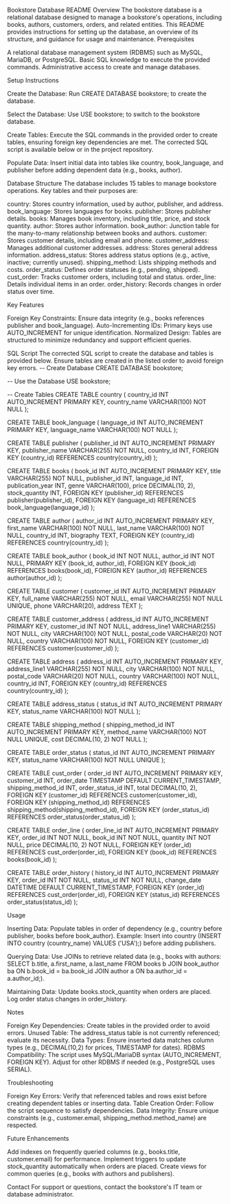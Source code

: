 Bookstore Database README
Overview
The bookstore database is a relational database designed to manage a bookstore's operations, including books, authors, customers, orders, and related entities. This README provides instructions for setting up the database, an overview of its structure, and guidance for usage and maintenance.
Prerequisites

A relational database management system (RDBMS) such as MySQL, MariaDB, or PostgreSQL.
Basic SQL knowledge to execute the provided commands.
Administrative access to create and manage databases.

Setup Instructions

Create the Database:
Run CREATE DATABASE bookstore; to create the database.


Select the Database:
Use USE bookstore; to switch to the bookstore database.


Create Tables:
Execute the SQL commands in the provided order to create tables, ensuring foreign key dependencies are met. The corrected SQL script is available below or in the project repository.


Populate Data:
Insert initial data into tables like country, book_language, and publisher before adding dependent data (e.g., books, author).



Database Structure
The database includes 15 tables to manage bookstore operations. Key tables and their purposes are:

country: Stores country information, used by author, publisher, and address.
book_language: Stores languages for books.
publisher: Stores publisher details.
books: Manages book inventory, including title, price, and stock quantity.
author: Stores author information.
book_author: Junction table for the many-to-many relationship between books and authors.
customer: Stores customer details, including email and phone.
customer_address: Manages additional customer addresses.
address: Stores general address information.
address_status: Stores address status options (e.g., active, inactive; currently unused).
shipping_method: Lists shipping methods and costs.
order_status: Defines order statuses (e.g., pending, shipped).
cust_order: Tracks customer orders, including total and status.
order_line: Details individual items in an order.
order_history: Records changes in order status over time.

Key Features

Foreign Key Constraints: Ensure data integrity (e.g., books references publisher and book_language).
Auto-Incrementing IDs: Primary keys use AUTO_INCREMENT for unique identification.
Normalized Design: Tables are structured to minimize redundancy and support efficient queries.

SQL Script
The corrected SQL script to create the database and tables is provided below. Ensure tables are created in the listed order to avoid foreign key errors.
-- Create Database
CREATE DATABASE bookstore;

-- Use the Database
USE bookstore;

-- Create Tables
CREATE TABLE country (
    country_id INT AUTO_INCREMENT PRIMARY KEY,
    country_name VARCHAR(100) NOT NULL
);

CREATE TABLE book_language (
    language_id INT AUTO_INCREMENT PRIMARY KEY,
    language_name VARCHAR(100) NOT NULL
);

CREATE TABLE publisher (
    publisher_id INT AUTO_INCREMENT PRIMARY KEY,
    publisher_name VARCHAR(255) NOT NULL,
    country_id INT,
    FOREIGN KEY (country_id) REFERENCES country(country_id)
);

CREATE TABLE books (
    book_id INT AUTO_INCREMENT PRIMARY KEY,
    title VARCHAR(255) NOT NULL,
    publisher_id INT,
    language_id INT,
    publication_year INT,
    genre VARCHAR(100),
    price DECIMAL(10, 2),
    stock_quantity INT,
    FOREIGN KEY (publisher_id) REFERENCES publisher(publisher_id),
    FOREIGN KEY (language_id) REFERENCES book_language(language_id)
);

CREATE TABLE author (
    author_id INT AUTO_INCREMENT PRIMARY KEY,
    first_name VARCHAR(100) NOT NULL,
    last_name VARCHAR(100) NOT NULL,
    country_id INT,
    biography TEXT,
    FOREIGN KEY (country_id) REFERENCES country(country_id)
);

CREATE TABLE book_author (
    book_id INT NOT NULL,
    author_id INT NOT NULL,
    PRIMARY KEY (book_id, author_id),
    FOREIGN KEY (book_id) REFERENCES books(book_id),
    FOREIGN KEY (author_id) REFERENCES author(author_id)
);

CREATE TABLE customer (
    customer_id INT AUTO_INCREMENT PRIMARY KEY,
    full_name VARCHAR(255) NOT NULL,
    email VARCHAR(255) NOT NULL UNIQUE,
    phone VARCHAR(20),
    address TEXT
);

CREATE TABLE customer_address (
    address_id INT AUTO_INCREMENT PRIMARY KEY,
    customer_id INT NOT NULL,
    address_line1 VARCHAR(255) NOT NULL,
    city VARCHAR(100) NOT NULL,
    postal_code VARCHAR(20) NOT NULL,
    country VARCHAR(100) NOT NULL,
    FOREIGN KEY (customer_id) REFERENCES customer(customer_id)
);

CREATE TABLE address (
    address_id INT AUTO_INCREMENT PRIMARY KEY,
    address_line1 VARCHAR(255) NOT NULL,
    city VARCHAR(100) NOT NULL,
    postal_code VARCHAR(20) NOT NULL,
    country VARCHAR(100) NOT NULL,
    country_id INT,
    FOREIGN KEY (country_id) REFERENCES country(country_id)
);

CREATE TABLE address_status (
    status_id INT AUTO_INCREMENT PRIMARY KEY,
    status_name VARCHAR(100) NOT NULL
);

CREATE TABLE shipping_method (
    shipping_method_id INT AUTO_INCREMENT PRIMARY KEY,
    method_name VARCHAR(100) NOT NULL UNIQUE,
    cost DECIMAL(10, 2) NOT NULL
);

CREATE TABLE order_status (
    status_id INT AUTO_INCREMENT PRIMARY KEY,
    status_name VARCHAR(100) NOT NULL UNIQUE
);

CREATE TABLE cust_order (
    order_id INT AUTO_INCREMENT PRIMARY KEY,
    customer_id INT,
    order_date TIMESTAMP DEFAULT CURRENT_TIMESTAMP,
    shipping_method_id INT,
    order_status_id INT,
    total DECIMAL(10, 2),
    FOREIGN KEY (customer_id) REFERENCES customer(customer_id),
    FOREIGN KEY (shipping_method_id) REFERENCES shipping_method(shipping_method_id),
    FOREIGN KEY (order_status_id) REFERENCES order_status(order_status_id)
);

CREATE TABLE order_line (
    order_line_id INT AUTO_INCREMENT PRIMARY KEY,
    order_id INT NOT NULL,
    book_id INT NOT NULL,
    quantity INT NOT NULL,
    price DECIMAL(10, 2) NOT NULL,
    FOREIGN KEY (order_id) REFERENCES cust_order(order_id),
    FOREIGN KEY (book_id) REFERENCES books(book_id)
);

CREATE TABLE order_history (
    history_id INT AUTO_INCREMENT PRIMARY KEY,
    order_id INT NOT NULL,
    status_id INT NOT NULL,
    change_date DATETIME DEFAULT CURRENT_TIMESTAMP,
    FOREIGN KEY (order_id) REFERENCES cust_order(order_id),
    FOREIGN KEY (status_id) REFERENCES order_status(status_id)
);

Usage

Inserting Data:
Populate tables in order of dependency (e.g., country before publisher, books before book_author).
Example: Insert into country (INSERT INTO country (country_name) VALUES ('USA');) before adding publishers.


Querying Data:
Use JOINs to retrieve related data (e.g., books with authors: SELECT b.title, a.first_name, a.last_name FROM books b JOIN book_author ba ON b.book_id = ba.book_id JOIN author a ON ba.author_id = a.author_id;).


Maintaining Data:
Update books.stock_quantity when orders are placed.
Log order status changes in order_history.



Notes

Foreign Key Dependencies: Create tables in the provided order to avoid errors.
Unused Table: The address_status table is not currently referenced; evaluate its necessity.
Data Types: Ensure inserted data matches column types (e.g., DECIMAL(10,2) for prices, TIMESTAMP for dates).
RDBMS Compatibility: The script uses MySQL/MariaDB syntax (AUTO_INCREMENT, FOREIGN KEY). Adjust for other RDBMS if needed (e.g., PostgreSQL uses SERIAL).

Troubleshooting

Foreign Key Errors: Verify that referenced tables and rows exist before creating dependent tables or inserting data.
Table Creation Order: Follow the script sequence to satisfy dependencies.
Data Integrity: Ensure unique constraints (e.g., customer.email, shipping_method.method_name) are respected.

Future Enhancements

Add indexes on frequently queried columns (e.g., books.title, customer.email) for performance.
Implement triggers to update stock_quantity automatically when orders are placed.
Create views for common queries (e.g., books with authors and publishers).

Contact
For support or questions, contact the bookstore's IT team or database administrator.
